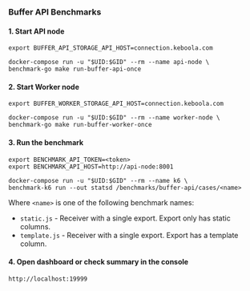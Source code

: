 ### Buffer API Benchmarks

#### 1. Start API node

```
export BUFFER_API_STORAGE_API_HOST=connection.keboola.com
```

```
docker-compose run -u "$UID:$GID" --rm --name api-node \
benchmark-go make run-buffer-api-once
```

#### 2. Start Worker node

```
export BUFFER_WORKER_STORAGE_API_HOST=connection.keboola.com
```

```
docker-compose run -u "$UID:$GID" --rm --name worker-node \
benchmark-go make run-buffer-worker-once
```

#### 3. Run the benchmark

```
export BENCHMARK_API_TOKEN=<token>
export BENCHMARK_API_HOST=http://api-node:8001
```

```
docker-compose run -u "$UID:$GID" --rm --name k6 \
benchmark-k6 run --out statsd /benchmarks/buffer-api/cases/<name>
```

Where `<name>` is one of the following benchmark names:
- `static.js` - Receiver with a single export. Export only has static columns.
- `template.js` - Receiver with a single export. Export has a template column.

#### 4. Open dashboard or check summary in the console
```
http://localhost:19999
```